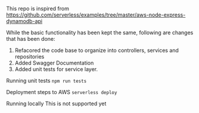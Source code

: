 This repo is inspired from  https://github.com/serverless/examples/tree/master/aws-node-express-dynamodb-api

While the basic functionality has been kept the same, following are changes that has been done:

1. Refacored the code base to organize into controllers, services and repositories
2. Added Swagger Documentation
3. Added unit tests for service layer. 

Running unit tests
`npm run tests`

Deployment steps to AWS
`serverless deploy`

Running locally
  This is not supported yet


